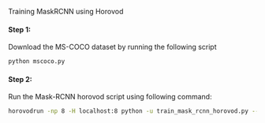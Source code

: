 Training MaskRCNN using Horovod

#### Step 1:

Download the MS-COCO dataset by running the following script

```bash
python mscoco.py
```



#### Step 2:

Run the Mask-RCNN horovod script using following command:

```bash
horovodrun -np 8 -H localhost:8 python -u train_mask_rcnn_horovod.py --num-workers 4 --horovod --amp --lr-decay-epoch 8,10 --epochs 12 --log-interval 1000 --val-interval 12
```


